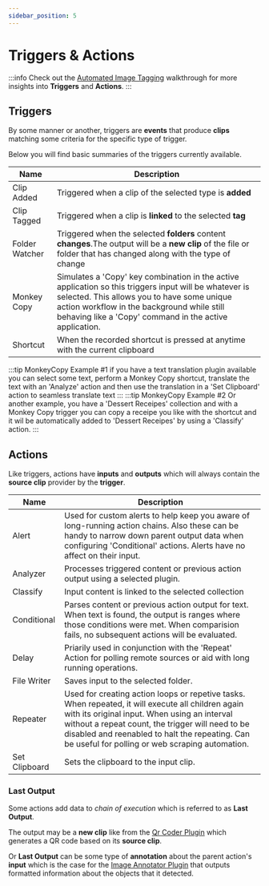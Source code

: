 ```yaml
---
sidebar_position: 5
---
```

# Triggers & Actions

:::info
Check out the [Automated Image Tagging](../tips/automated-image-tagging.md) walkthrough for more insights into **Triggers** and **Actions**.
:::

## Triggers
By some manner or another, triggers are **events** that produce **clips** matching some criteria for the specific type of trigger.

Below you will find basic summaries of the triggers currently available.

|Name|Description|
|---|---|
|Clip Added|Triggered when a clip of the selected type is **added**|
|Clip Tagged|Triggered when a clip is **linked** to the selected **tag**|
|Folder Watcher|Triggered when the selected **folders** content **changes**.The output will be a **new clip** of the file or folder that has changed along with the type of change|
|Monkey Copy|Simulates a 'Copy' key combination in the active application so this triggers input will be whatever is selected. This allows you to have some unique action workflow in the background while still behaving like a 'Copy' command in the active application.|
|Shortcut|When the recorded shortcut is pressed at anytime with the current clipboard|

:::tip MonkeyCopy Example #1
if you have a text translation plugin available you can select some text, perform a Monkey Copy shortcut, translate the text with an 'Analyze' action and then use the translation in a 'Set Clipboard' action to seamless translate text
:::
:::tip MonkeyCopy Example #2
Or another example, you have a 'Dessert Receipes' collection and with a Monkey Copy trigger you can copy a receipe you like with the shortcut and it wil be automatically added to 'Dessert Receipes' by using a 'Classify' action.
:::

## Actions
Like triggers, actions have **inputs** and **outputs** which will always contain the **source clip** provider by the **trigger**. 

|Name|Description|
|---|---|
|Alert|Used for custom alerts to help keep you aware of long-running action chains. Also these can be handy to narrow down parent output data when configuring 'Conditional' actions. Alerts have no affect on their input.|
|Analyzer|Processes triggered content or previous action output using a selected plugin.|
|Classify|Input content is linked to the selected collection|
|Conditional|Parses content or previous action output for text. When text is found, the output is ranges where those conditions were met. When comparision fails, no subsequent actions will be evaluated.|
|Delay|Priarily used in conjunction with the 'Repeat' Action for polling remote sources or aid with long running operations.|
|File Writer|Saves input to the selected folder.|
|Repeater|Used for creating action loops or repetive tasks. When repeated, it will execute all children again with its original input. When using an interval without a repeat count, the trigger will need to be disabled and reenabled to halt the repeating. Can be useful for polling or web scraping automation.|
|Set Clipboard|Sets the clipboard to the input clip.|

### Last Output
Some actions add data to *chain of execution* which is referred to as **Last Output**. 

The output may be a **new clip** like from the [Qr Coder Plugin](https://github.com/monkeypaste/QrCoder) which generates a QR code based on its **source clip**. 

Or **Last Output** can be some type of **annotation** about the parent action's **input** which is the case for the [Image Annotator Plugin](https://www.github.com/monkeypaste/ImageAnnotator) that outputs formatted information about the objects that it detected.
